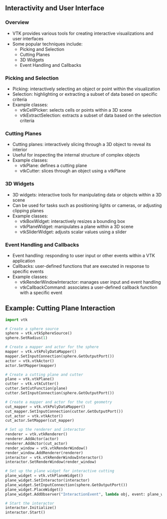 ## Interactivity and User Interface

### Overview
* VTK provides various tools for creating interactive visualizations and user interfaces
* Some popular techniques include:
  - Picking and Selection
  - Cutting Planes
  - 3D Widgets
  - Event Handling and Callbacks

### Picking and Selection
* Picking: interactively selecting an object or point within the visualization
* Selection: highlighting or extracting a subset of data based on specific criteria
* Example classes:
  - vtkCellPicker: selects cells or points within a 3D scene
  - vtkExtractSelection: extracts a subset of data based on the selection criteria

### Cutting Planes
* Cutting planes: interactively slicing through a 3D object to reveal its interior
* Useful for inspecting the internal structure of complex objects
* Example classes:
  - vtkPlane: defines a cutting plane
  - vtkCutter: slices through an object using a vtkPlane

### 3D Widgets
* 3D widgets: interactive tools for manipulating data or objects within a 3D scene
* Can be used for tasks such as positioning lights or cameras, or adjusting clipping planes
* Example classes:
  - vtkBoxWidget: interactively resizes a bounding box
  - vtkPlaneWidget: manipulates a plane within a 3D scene
  - vtkSliderWidget: adjusts scalar values using a slider

### Event Handling and Callbacks
* Event handling: responding to user input or other events within a VTK application
* Callbacks: user-defined functions that are executed in response to specific events
* Example classes:
  - vtkRenderWindowInteractor: manages user input and event handling
  - vtkCallbackCommand: associates a user-defined callback function with a specific event

## Example: Cutting Plane Interaction
```python
import vtk

# Create a sphere source
sphere = vtk.vtkSphereSource()
sphere.SetRadius(1)

# Create a mapper and actor for the sphere
mapper = vtk.vtkPolyDataMapper()
mapper.SetInputConnection(sphere.GetOutputPort())
actor = vtk.vtkActor()
actor.SetMapper(mapper)

# Create a cutting plane and cutter
plane = vtk.vtkPlane()
cutter = vtk.vtkCutter()
cutter.SetCutFunction(plane)
cutter.SetInputConnection(sphere.GetOutputPort())

# Create a mapper and actor for the cut geometry
cut_mapper = vtk.vtkPolyDataMapper()
cut_mapper.SetInputConnection(cutter.GetOutputPort())
cut_actor = vtk.vtkActor()
cut_actor.SetMapper(cut_mapper)

# Set up the renderer and interactor
renderer = vtk.vtkRenderer()
renderer.AddActor(actor)
renderer.AddActor(cut_actor)
render_window = vtk.vtkRenderWindow()
render_window.AddRenderer(renderer)
interactor = vtk.vtkRenderWindowInteractor()
interactor.SetRenderWindow(render_window)

# Set up the plane widget for interactive cutting
plane_widget = vtk.vtkPlaneWidget()
plane_widget.SetInteractor(interactor)
plane_widget.SetInputConnection(sphere.GetOutputPort())
plane_widget.PlaceWidget()
plane_widget.AddObserver("InteractionEvent", lambda obj, event: plane_widget.GetPlane(plane))

# Start the interactor
interactor.Initialize()
interactor.Start()
```
